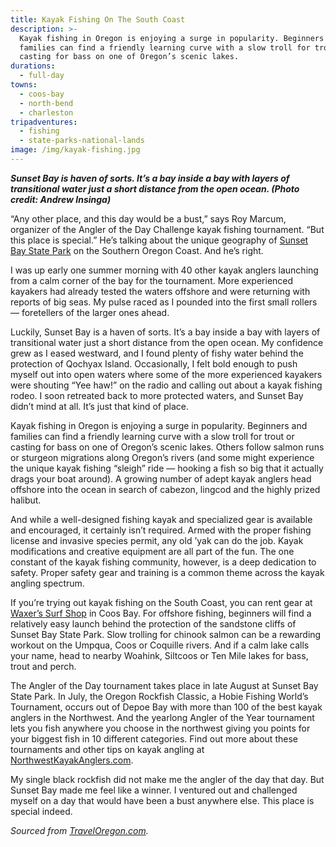 ```yaml
---
title: Kayak Fishing On The South Coast
description: >-
  Kayak fishing in Oregon is enjoying a surge in popularity. Beginners and
  families can find a friendly learning curve with a slow troll for trout or
  casting for bass on one of Oregon’s scenic lakes.
durations:
  - full-day
towns:
  - coos-bay
  - north-bend
  - charleston
tripadventures:
  - fishing
  - state-parks-national-lands
image: /img/kayak-fishing.jpg
---
```

**_Sunset Bay is haven of sorts. It’s a bay inside a bay with layers of transitional water just a short distance from the open ocean. (Photo credit: Andrew Insinga)_**

“Any other place, and this day would be a bust,” says Roy Marcum, organizer of the Angler of the Day Challenge kayak fishing tournament. “But this place is special.” He’s talking about the unique geography of <a href="https://oregonstateparks.org/index.cfm?do=parkPage.dsp_parkPage&parkId=70" target="_blank">Sunset Bay State Park</a> on the Southern Oregon Coast. And he’s right.

I was up early one summer morning with 40 other kayak anglers launching from a calm corner of the bay for the tournament. More experienced kayakers had already tested the waters offshore and were returning with reports of big seas. My pulse raced as I pounded into the first small rollers — foretellers of the larger ones ahead.

Luckily, Sunset Bay is a haven of sorts. It’s a bay inside a bay with layers of transitional water just a short distance from the open ocean. My confidence grew as I eased westward, and I found plenty of fishy water behind the protection of Qochyax Island. Occasionally, I felt bold enough to push myself out into open waters where some of the more experienced kayakers were shouting “Yee haw!” on the radio and calling out about a kayak fishing rodeo. I soon retreated back to more protected waters, and Sunset Bay didn’t mind at all. It’s just that kind of place.

Kayak fishing in Oregon is enjoying a surge in popularity. Beginners and families can find a friendly learning curve with a slow troll for trout or casting for bass on one of Oregon’s scenic lakes. Others follow salmon runs or sturgeon migrations along Oregon’s rivers (and some might experience the unique kayak fishing “sleigh” ride — hooking a fish so big that it actually drags your boat around). A growing number of adept kayak anglers head offshore into the ocean in search of cabezon, lingcod and the highly prized halibut.

And while a well-designed fishing kayak and specialized gear is available and encouraged, it certainly isn’t required. Armed with the proper fishing license and invasive species permit, any old ’yak can do the job. Kayak modifications and creative equipment are all part of the fun. The one constant of the kayak fishing community, however, is a deep dedication to safety. Proper safety gear and training is a common theme across the kayak angling spectrum.

If you’re trying out kayak fishing on the South Coast, you can rent gear at <a href="http://www.surfwaxers.com" target="_blank">Waxer’s Surf Shop</a> in Coos Bay. For offshore fishing, beginners will find a relatively easy launch behind the protection of the sandstone cliffs of Sunset Bay State Park. Slow trolling for chinook salmon can be a rewarding workout on the Umpqua, Coos or Coquille rivers. And if a calm lake calls your name, head to nearby Woahink, Siltcoos or Ten Mile lakes for bass, trout and perch.

The Angler of the Day tournament takes place in late August at Sunset Bay State Park. In July, the Oregon Rockfish Classic, a Hobie Fishing World’s Tournament, occurs out of Depoe Bay with more than 100 of the best kayak anglers in the Northwest. And the yearlong Angler of the Year tournament lets you fish anywhere you choose in the northwest giving you points for your biggest fish in 10 different categories. Find out more about these tournaments and other tips on kayak angling at <a href="http://www.northwestkayakanglers.com/index.php?PHPSESSID=400494abee581f190d6ecd8cb85ff9c5;wwwRedirect" target="_blank">NorthwestKayakAnglers.com</a>.

My single black rockfish did not make me the angler of the day that day. But Sunset Bay made me feel like a winner. I ventured out and challenged myself on a day that would have been a bust anywhere else. This place is special indeed.

_Sourced from <a href="https://traveloregon.com/things-to-do/outdoor-recreation/paddle-sports/kayaking/kayak-fishing-on-the-south-coast/" target="_blank">TravelOregon.com</a>._
